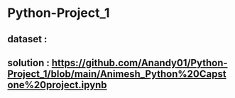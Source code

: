 # Python-Project_1
## dataset : 
## solution : https://github.com/Anandy01/Python-Project_1/blob/main/Animesh_Python%20Capstone%20project.ipynb

